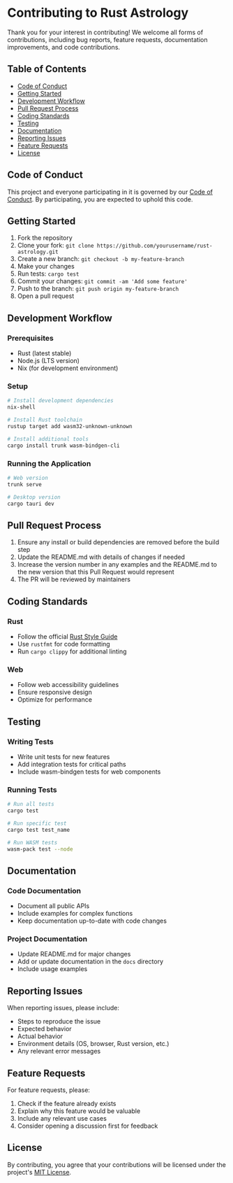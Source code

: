 # Contributing to Rust Astrology

Thank you for your interest in contributing! We welcome all forms of contributions, including bug reports, feature requests, documentation improvements, and code contributions.

## Table of Contents
- [Code of Conduct](#code-of-conduct)
- [Getting Started](#getting-started)
- [Development Workflow](#development-workflow)
- [Pull Request Process](#pull-request-process)
- [Coding Standards](#coding-standards)
- [Testing](#testing)
- [Documentation](#documentation)
- [Reporting Issues](#reporting-issues)
- [Feature Requests](#feature-requests)
- [License](#license)

## Code of Conduct

This project and everyone participating in it is governed by our [Code of Conduct](CODE_OF_CONDUCT.md). By participating, you are expected to uphold this code.

## Getting Started

1. Fork the repository
2. Clone your fork: `git clone https://github.com/yourusername/rust-astrology.git`
3. Create a new branch: `git checkout -b my-feature-branch`
4. Make your changes
5. Run tests: `cargo test`
6. Commit your changes: `git commit -am 'Add some feature'`
7. Push to the branch: `git push origin my-feature-branch`
8. Open a pull request

## Development Workflow

### Prerequisites
- Rust (latest stable)
- Node.js (LTS version)
- Nix (for development environment)

### Setup

```bash
# Install development dependencies
nix-shell

# Install Rust toolchain
rustup target add wasm32-unknown-unknown

# Install additional tools
cargo install trunk wasm-bindgen-cli
```

### Running the Application

```bash
# Web version
trunk serve

# Desktop version
cargo tauri dev
```

## Pull Request Process

1. Ensure any install or build dependencies are removed before the build step
2. Update the README.md with details of changes if needed
3. Increase the version number in any examples and the README.md to the new version that this Pull Request would represent
4. The PR will be reviewed by maintainers

## Coding Standards

### Rust
- Follow the official [Rust Style Guide](https://doc.rust-lang.org/1.0.0/style/)
- Use `rustfmt` for code formatting
- Run `cargo clippy` for additional linting

### Web
- Follow web accessibility guidelines
- Ensure responsive design
- Optimize for performance

## Testing

### Writing Tests
- Write unit tests for new features
- Add integration tests for critical paths
- Include wasm-bindgen tests for web components

### Running Tests
```bash
# Run all tests
cargo test

# Run specific test
cargo test test_name

# Run WASM tests
wasm-pack test --node
```

## Documentation

### Code Documentation
- Document all public APIs
- Include examples for complex functions
- Keep documentation up-to-date with code changes

### Project Documentation
- Update README.md for major changes
- Add or update documentation in the `docs` directory
- Include usage examples

## Reporting Issues

When reporting issues, please include:
- Steps to reproduce the issue
- Expected behavior
- Actual behavior
- Environment details (OS, browser, Rust version, etc.)
- Any relevant error messages

## Feature Requests

For feature requests, please:
1. Check if the feature already exists
2. Explain why this feature would be valuable
3. Include any relevant use cases
4. Consider opening a discussion first for feedback

## License

By contributing, you agree that your contributions will be licensed under the project's [MIT License](LICENSE).
